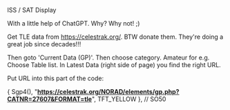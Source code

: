 ISS / SAT Display

With a little help of ChatGPT. Why? Why not! ;)

Get TLE data from https://celestrak.org/. BTW donate them. They're doing a great job since decades!!!

Then goto 'Current Data (GP)'. Then choose category. Amateur for e.g. Choose Table list. In Latest Data (right side of page) you find the right URL. 

Put URL into this part of the code:

{ Sgp4(), "**https://celestrak.org/NORAD/elements/gp.php?CATNR=27607&FORMAT=tle**", TFT_YELLOW }, // SO50
